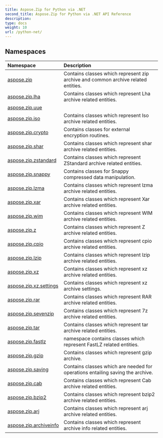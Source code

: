 ```yaml
---
title: Aspose.Zip for Python via .NET
second_title: Aspose.Zip for Python via .NET API Reference
description: 
type: docs
weight: 10
url: /python-net/
---
```


## Namespaces
| Namespace | Description |
| :- | :- |
|[aspose.zip](/zip/python-net/aspose.zip/)|Contains classes which represent zip archive and common archive related entities.|
|[aspose.zip.lha](/zip/python-net/aspose.zip.lha/)|Contains classes which represent Lha archive related entities.|
|[aspose.zip.uue](/zip/python-net/aspose.zip.uue/)||
|[aspose.zip.iso](/zip/python-net/aspose.zip.iso/)|Contains classes which represent Iso archive related entities.|
|[aspose.zip.crypto](/zip/python-net/aspose.zip.crypto/)|Contains classes for external encryption routines.|
|[aspose.zip.shar](/zip/python-net/aspose.zip.shar/)|Contains classes which represent shar archive related entities.|
|[aspose.zip.zstandard](/zip/python-net/aspose.zip.zstandard/)|Contains classes which represent ZStandard archive related entities.|
|[aspose.zip.snappy](/zip/python-net/aspose.zip.snappy/)|Contains classes for Snappy compressed data manipulation.|
|[aspose.zip.lzma](/zip/python-net/aspose.zip.lzma/)|Contains classes which represent lzma archive related entities.|
|[aspose.zip.xar](/zip/python-net/aspose.zip.xar/)|Contains classes which represent Xar archive related entities.|
|[aspose.zip.wim](/zip/python-net/aspose.zip.wim/)|Contains classes which represent WIM archive related entities.|
|[aspose.zip.z](/zip/python-net/aspose.zip.z/)|Contains classes which represent Z archive related entities.|
|[aspose.zip.cpio](/zip/python-net/aspose.zip.cpio/)|Contains classes which represent cpio archive related entities.|
|[aspose.zip.lzip](/zip/python-net/aspose.zip.lzip/)|Contains classes which represent lzip archive related entities.|
|[aspose.zip.xz](/zip/python-net/aspose.zip.xz/)|Contains classes which represent xz archive related entities.|
|[aspose.zip.xz.settings](/zip/python-net/aspose.zip.xz.settings/)|Contains classes which represent xz archive settings.|
|[aspose.zip.rar](/zip/python-net/aspose.zip.rar/)|Contains classes which represent RAR archive related entities.|
|[aspose.zip.sevenzip](/zip/python-net/aspose.zip.sevenzip/)|Contains classes which represent 7z archive related entities.|
|[aspose.zip.tar](/zip/python-net/aspose.zip.tar/)|Contains classes which represent tar archive related entities.|
|[aspose.zip.fastlz](/zip/python-net/aspose.zip.fastlz/)|namespace contains classes which represent FastLZ related entities.|
|[aspose.zip.gzip](/zip/python-net/aspose.zip.gzip/)|Contains classes which represent gzip archive.|
|[aspose.zip.saving](/zip/python-net/aspose.zip.saving/)|Contains classes which are needed for operations entailing saving the archive.|
|[aspose.zip.cab](/zip/python-net/aspose.zip.cab/)|Contains classes which represent Cab archive related entities.|
|[aspose.zip.bzip2](/zip/python-net/aspose.zip.bzip2/)|Contains classes which represent bzip2 archive related entities.|
|[aspose.zip.arj](/zip/python-net/aspose.zip.arj/)|Contains classes which represent arj archive related entities.|
|[aspose.zip.archiveinfo](/zip/python-net/aspose.zip.archiveinfo/)|Contains classes which represent archive info related entities.|
